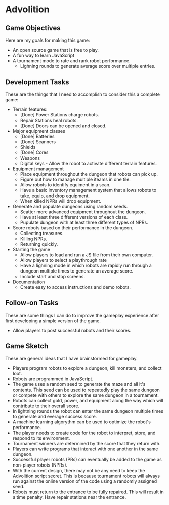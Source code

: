 # Advolition

## Game Objectives
Here are my goals for making this game:
- An open source game that is free to play.
- A fun way to learn JavaScript
- A tournament mode to rate and rank robot performance.
  - Lighning rounds to generate average score over multiple entries.

## Development Tasks
These are the things that I need to accomplish to consider this a complete game:

- Terrain features:
    - [Done] Power Stations charge robots.
    - Repair Stations heal robots.
    - [Done] Doors can be opened and closed.
- Major equipment classes
    - [Done] Batteries
    - [Done] Scanners
    - Shields
    - [Done] Cores
    - Weapons
    - Digital keys - Allow the robot to activate different terrain features.
- Equipment management
    - Place equipment throughout the dungeon that robots can pick up.
    - Figure out how to manage multiple iteams in one tile.
    - Allow robots to identify equiment in a scan.
    - Have a basic inventory management system that allows robots to take, equip, and drop equipment.
    - When killed NPRs will drop equipment.
- Generate and populate dungeons using random seeds.
    - Scatter more advanced equipment throughout the dungeon.  
    - Have at least three different versions of each class.
    - Pupulate dungeon with at least three different types of NPRs.
- Score robots based on their performance in the dungeon.
    - Collecting treasures.
    - Killing NPRs.
    - Returning quickly.
- Starting the game
    - Allow players to load and run a JS file from their own computer.
    - Allow players to select a playthrough rate
    - Have a lighning mode in which robots are rapidly run through a dungeon multiple times to generate an average score.
    - Include start and stop screens.
- Documentation
    - Create easy to access instructions and demo robots.

## Follow-on Tasks
These are some things I can do to improve the gameplay experience after first developing a simple version of the game.
- Allow players to post successful robots and their scores.

## Game Sketch
These are general ideas that I have brainstormed for gameplay.
- Players program robots to explore a dungeon, kill monsters, and collect loot.
- Robots are programmed in JavaScript.
- The game uses a random seed to generate the maze and all it's contents.  This seed can be used to repeatedly play the same dungeon or compete with others to explore the same dungeon in a tournament.
- Robots can collect gold, power, and equipment along the way which will contribute to their overall score.
- In lightning rounds the robot can enter the same dungeon multiple times to generate and everage success score.
- A machine learning algorythm can be used to optimize the robot's performance.
- The player needs to create code for the robot to interpret, store, and respond to its environment.
- Tournament winners are determined by the score that they return with.
- Players can write programs that interact with one another in the same dungeon.
- Successful player robots (PRs) can eventually be added to the game as non-player robots (NPRs).
- With the current design, there may not be any need to keep the Advolition script secret.  This is because tournament robots will always run against the online version of the code using a randomly assigned seed.
- Robots must return to the entrance to be fully repaired. This will result in a time penalty.  Have repair stations near the entrance.
